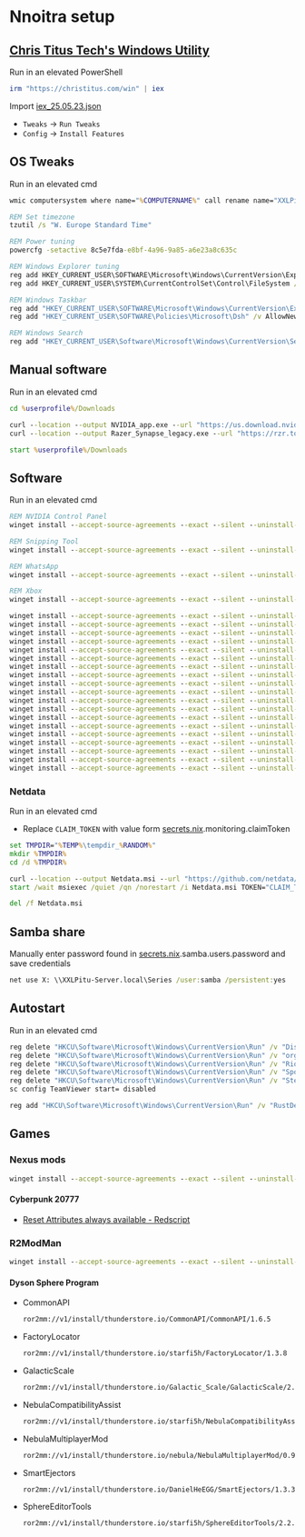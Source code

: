 # Nnoitra setup

## [Chris Titus Tech's Windows Utility](https://github.com/ChrisTitusTech/winutil)

Run in an elevated PowerShell

```powershell
irm "https://christitus.com/win" | iex
```

Import [iex_25.05.23.json](iex_25.05.23.json)

- `Tweaks` -> `Run Tweaks`
- `Config` -> `Install Features`

## OS Tweaks

Run in an elevated cmd

```cmd
wmic computersystem where name="%COMPUTERNAME%" call rename name="XXLPitu-Nnoitra"

REM Set timezone
tzutil /s "W. Europe Standard Time"

REM Power tuning
powercfg -setactive 8c5e7fda-e8bf-4a96-9a85-a6e23a8c635c

REM Windows Explorer tuning
reg add HKEY_CURRENT_USER\SOFTWARE\Microsoft\Windows\CurrentVersion\Explorer\Advanced /v HideFileExt /t REG_DWORD /d 0 /f
reg add HKEY_CURRENT_USER\SYSTEM\CurrentControlSet\Control\FileSystem /v LongPathsEnabled /t REG_DWORD /d 1 /f

REM Windows Taskbar
reg add "HKEY_CURRENT_USER\SOFTWARE\Microsoft\Windows\CurrentVersion\Explorer\Advanced" /v TaskbarAl /t REG_DWORD /d 0 /f
reg add "HKEY_CURRENT_USER\SOFTWARE\Policies\Microsoft\Dsh" /v AllowNewsAndInterests /t REG_DWORD /d 0 /f

REM Windows Search
reg add "HKEY_CURRENT_USER\Software\Microsoft\Windows\CurrentVersion\Search" /v BingSearchEnabled /t REG_DWORD /d 0 /f
```

## Manual software

Run in an elevated cmd

```cmd
cd %userprofile%/Downloads

curl --location --output NVIDIA_app.exe --url "https://us.download.nvidia.com/nvapp/client/11.0.1.189/NVIDIA_app_v11.0.1.189.exe"
curl --location --output Razer_Synapse_legacy.exe --url "https://rzr.to/synapse-pc-download"

start %userprofile%/Downloads
```

## Software

Run in an elevated cmd

```cmd
REM NVIDIA Control Panel
winget install --accept-source-agreements --exact --silent --uninstall-previous 9NF8H0H7WMLT

REM Snipping Tool
winget install --accept-source-agreements --exact --silent --uninstall-previous 9MZ95KL8MR0L

REM WhatsApp
winget install --accept-source-agreements --exact --silent --uninstall-previous 9NKSQGP7F2NH

REM Xbox
winget install --accept-source-agreements --exact --silent --uninstall-previous 9MV0B5HZVK9Z

winget install --accept-source-agreements --exact --silent --uninstall-previous AppWork.JDownloader
winget install --accept-source-agreements --exact --silent --uninstall-previous Blitz.Blitz
winget install --accept-source-agreements --exact --silent --uninstall-previous Discord.Discord
winget install --accept-source-agreements --exact --silent --uninstall-previous IObit.DriverBooster
winget install --accept-source-agreements --exact --silent --uninstall-previous IObit.Uninstaller
winget install --accept-source-agreements --exact --silent --uninstall-previous MartiCliment.UniGetUI
winget install --accept-source-agreements --exact --silent --uninstall-previous Mojang.MinecraftLauncher
winget install --accept-source-agreements --exact --silent --uninstall-previous Mozilla.Firefox
winget install --accept-source-agreements --exact --silent --uninstall-previous Notepad++.Notepad++
winget install --accept-source-agreements --exact --silent --uninstall-previous OpenWhisperSystems.Signal
winget install --accept-source-agreements --exact --silent --uninstall-previous RazerInc.RazerInstaller
winget install --accept-source-agreements --exact --silent --uninstall-previous RiotGames.LeagueOfLegends.EUW
winget install --accept-source-agreements --exact --silent --uninstall-previous RustDesk.RustDesk
winget install --accept-source-agreements --exact --silent --uninstall-previous Spotify.Spotify
winget install --accept-source-agreements --exact --silent --uninstall-previous TeamViewer.TeamViewer
winget install --accept-source-agreements --exact --silent --uninstall-previous Valve.Steam
winget install --accept-source-agreements --exact --silent --uninstall-previous VideoLAN.VLC
winget install --accept-source-agreements --exact --silent --uninstall-previous WeMod.WeMod
winget install --accept-source-agreements --exact --silent --uninstall-previous WinDirStat.WinDirStat
```

### Netdata

Run in an elevated cmd

- Replace `CLAIM_TOKEN` with value form [secrets.nix](../../../secrets.nix).monitoring.claimToken

```cmd
set TMPDIR="%TEMP%\tempdir_%RANDOM%"
mkdir %TMPDIR%
cd /d %TMPDIR%

curl --location --output Netdata.msi --url "https://github.com/netdata/netdata/releases/download/v2.6.3/netdata-x64.msi"
start /wait msiexec /quiet /qn /norestart /i Netdata.msi TOKEN="CLAIM_TOKEN" ROOMS="2c7b66ac-c84e-4909-9efe-9f1de72d765a"

del /f Netdata.msi
```

## Samba share

Manually enter password found in [secrets.nix](../../../secrets.nix).samba.users.password and save credentials

```cmd
net use X: \\XXLPitu-Server.local\Series /user:samba /persistent:yes
```

## Autostart

Run in an elevated cmd

```cmd
reg delete "HKCU\Software\Microsoft\Windows\CurrentVersion\Run" /v "Discord" /f
reg delete "HKCU\Software\Microsoft\Windows\CurrentVersion\Run" /v "org.whispersystems.signal-desktop" /f
reg delete "HKCU\Software\Microsoft\Windows\CurrentVersion\Run" /v "RiotClient" /f
reg delete "HKCU\Software\Microsoft\Windows\CurrentVersion\Run" /v "Spotify" /f
reg delete "HKCU\Software\Microsoft\Windows\CurrentVersion\Run" /v "Steam" /f
sc config TeamViewer start= disabled

reg add "HKCU\Software\Microsoft\Windows\CurrentVersion\Run" /v "RustDesk" /t REG_SZ /d "C:\Program Files\RustDesk\rustdesk.exe" /f
```

## Games

### Nexus mods

```cmd
winget install --accept-source-agreements --exact --silent --uninstall-previous NexusMods.Vortex
```

#### Cyberpunk 20777

- [Reset Attributes always available - Redscript](https://www.nexusmods.com/cyberpunk2077/mods/9240)

### R2ModMan

```cmd
winget install --accept-source-agreements --exact --silent --uninstall-previous ebkr.r2modman
```

#### Dyson Sphere Program

- CommonAPI

  ```txt
  ror2mm://v1/install/thunderstore.io/CommonAPI/CommonAPI/1.6.5
  ```

- FactoryLocator

  ```txt
  ror2mm://v1/install/thunderstore.io/starfi5h/FactoryLocator/1.3.8
  ```

- GalacticScale

  ```txt
  ror2mm://v1/install/thunderstore.io/Galactic_Scale/GalacticScale/2.16.6
  ```

- NebulaCompatibilityAssist

  ```txt
  ror2mm://v1/install/thunderstore.io/starfi5h/NebulaCompatibilityAssist/0.4.23
  ```

- NebulaMultiplayerMod

  ```txt
  ror2mm://v1/install/thunderstore.io/nebula/NebulaMultiplayerMod/0.9.12
  ```

- SmartEjectors

  ```txt
  ror2mm://v1/install/thunderstore.io/DanielHeEGG/SmartEjectors/1.3.3
  ```

- SphereEditorTools

  ```txt
  ror2mm://v1/install/thunderstore.io/starfi5h/SphereEditorTools/2.2.3
  ```
